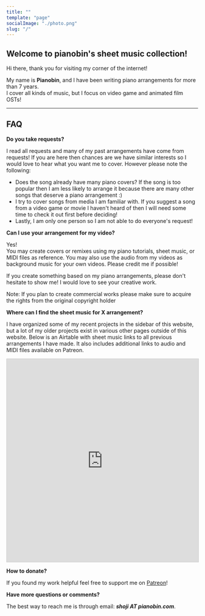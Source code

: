 ```yaml
---
title: ""
template: "page"
socialImage: "./photo.png"
slug: "/"
---
```


## Welcome to pianobin's sheet music collection!

Hi there, thank you for visiting my corner of the internet!  

My name is **Pianobin**, and I have been writing piano arrangements for more than 7 years.  
I cover all kinds of music, but I focus on video game and animated film OSTs!

---

## FAQ

**Do you take requests?**

I read all requests and many of my past arrangements have come from requests! If you are here then chances are we have similar interests so I would love to hear what you want me to cover. However please note the following:

- Does the song already have many piano covers? If the song is too popular then I am less likely to arrange it because there are many other songs that deserve a piano arrangement :)
- I try to cover songs from media I am familiar with. If you suggest a song from a video game or movie I haven't heard of then I will need some time to check it out first before deciding!
- Lastly, I am only one person so I am not able to do everyone's request!

**Can I use your arrangement for my video?**

Yes!  
You may create covers or remixes using my piano tutorials, sheet music, or MIDI files as reference. You may also use the audio from my videos as background music for your own videos. Please credit me if possible!  

If you create something based on my piano arrangements, please don't hesitate to show me! I would love to see your creative work.

Note: If you plan to create commercial works please make sure to acquire the rights from the original copyright holder

**Where can I find the sheet music for X arrangement?**

I have organized some of my recent projects in the sidebar of this website, but a lot of my older projects exist in various other pages outside of this website. 
Below is an Airtable with sheet music links to all previous arrangements I have made. It also includes additional links to audio and MIDI files available on Patreon.

<div class="airtable-container">
<iframe class="airtable-embed" src="https://airtable.com/embed/appfWHDc7lMbK5Nqx/shr75QTz5ASYVk2Fk?viewControls=on" frameborder="0" onmousewheel="" width="100%" height="533" style="background: transparent; border: 1px solid #ccc;"></iframe>
</div>

**How to donate?**

If you found my work helpful feel free to support me on [Patreon](https://www.patreon.com/pianobin)!

**Have more questions or comments?**

The best way to reach me is through email: _**shoji AT pianobin.com**_.
